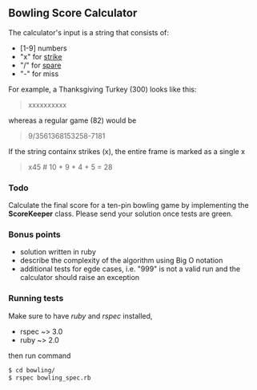 ## Bowling Score Calculator

The calculator's input is a string that consists of:
  - [1-9] numbers
  - "x" for [strike](http://lmgtfy.com/?q=what+is+strike+in+bowling)
  - "/" for [spare](http://lmgtfy.com/?q=what+is+spare+in+bowling)
  - "-" for miss

For example, a Thanksgiving Turkey (300) looks like this:

> xxxxxxxxxx

whereas a regular game (82) would be

> 9/3561368153258-7181

If the string containx strikes (x), the entire frame is marked as a single x

> x45 # 10 + 9 + 4 + 5 = 28


### Todo

Calculate the final score for a ten-pin bowling game by implementing the **ScoreKeeper** class. Please send your solution once tests are green.

### Bonus points

- solution written in ruby
- describe the complexity of the algorithm using Big O notation
- additional tests for egde cases, i.e. "999" is not a valid run and the calculator should raise an exception


### Running tests

Make sure to have *ruby* and *rspec* installed,
* rspec ~> 3.0
* ruby ~> 2.0

then run command
```sh
$ cd bowling/
$ rspec bowling_spec.rb
```
